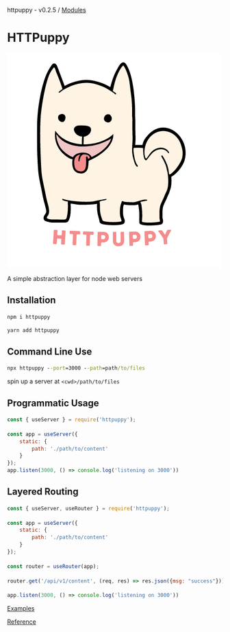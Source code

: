 httpuppy - v0.2.5 / [Modules](modules.md)

# HTTPuppy

![](/logo.png)

A simple abstraction layer for node web servers

## Installation

```cmd
npm i httpuppy
```

```cmd
yarn add httpuppy
```

## Command Line Use

```cmd
npx httpuppy --port=3000 --path=path/to/files
```

spin up a server at `<cwd>/path/to/files`

## Programmatic Usage

```js
const { useServer } = require('httpuppy');

const app = useServer({
	static: {
		path: './path/to/content'
	}
});
app.listen(3000, () => console.log('listening on 3000'))
```

## Layered Routing

```js
const { useServer, useRouter } = require('httpuppy');

const app = useServer({
	static: {
		path: './path/to/content'
	}
});

const router = useRouter(app);

router.get('/api/v1/content', (req, res) => res.json({msg: "success"}));

app.listen(3000, () => console.log('listening on 3000'))

```

[Examples](/examples/)

[Reference](/docs/modules.md)
